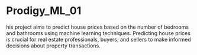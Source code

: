 # Prodigy_ML_01

his project aims to predict house prices based on the number of bedrooms and bathrooms using machine learning techniques. Predicting house prices is crucial for real estate professionals, buyers, and sellers to make informed decisions about property transactions.
